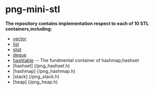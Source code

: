 # png-mini-stl

<strong> The repository contains implementation respect to each of 10 STL containers,including:</strong>

* [vector](/png_vector.h)
* [list](/png_list.h)
* [slist](/png_slist.h)
* [deque](/png_deque.h)
* [hashtable](/png_hashtable.h) -- The fundmental container of hashmap,hashset
* [hashset] (/png_hashset.h)
* [hashmap] (/png_hashmap.h)
* [stack] (/png_stack.h)
* [heap] (/png_heap.h)
